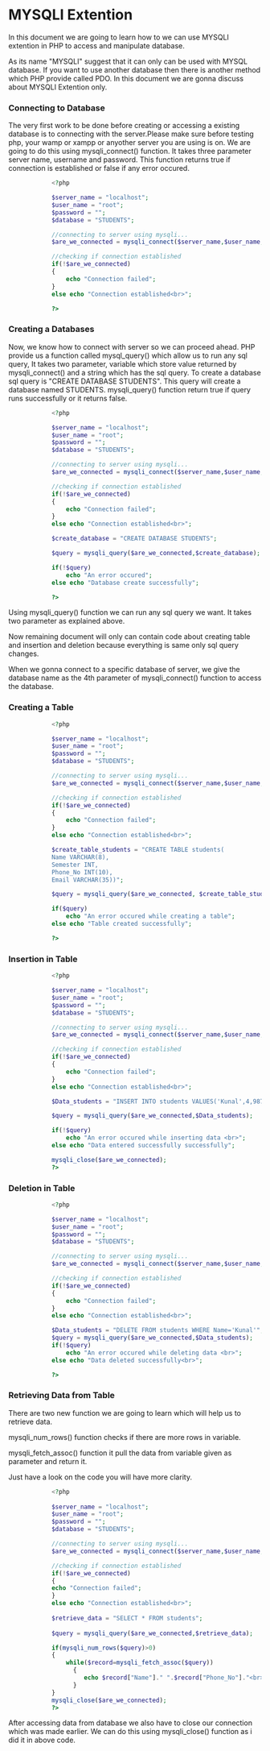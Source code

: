 # **MYSQLI Extention**

In this document we are going to learn how to we can use MYSQLI extention in PHP to access and manipulate database.

As its name "MYSQLI" suggest that it can only can be used with MYSQL database. If you want to use another database then there is another method which PHP provide called PDO. In this document we are gonna discuss about MYSQLI Extention only.

### Connecting to Database

The very first work to be done before creating or accessing a existing database is to connecting with the server.Please make sure before testing php, your wamp or xampp or anyother server you are using is on. We are going to do this using mysqli_connect() function. It takes three parameter server name, username and password. This function returns true if connection is established or false if any error occured.

```php
			<?php

			$server_name = "localhost";
			$user_name = "root";
			$password = "";
			$database = "STUDENTS";

			//connecting to server using mysqli...
			$are_we_connected = mysqli_connect($server_name,$user_name,$password);

			//checking if connection established
			if(!$are_we_connected)
			{
				echo "Connection failed";
			}
			else echo "Connection established<br>";

			?>
```

### Creating a Databases

Now, we know how to connect with server so we can proceed ahead. PHP provide us a function called mysql_query() which allow us to run any sql query, It takes two parameter, variable which store value returned by mysqli_connect() and a string which has the sql query. To create a database sql query is "CREATE DATABASE STUDENTS". This query will create a database named STUDENTS. mysqli_query() function return true if query runs successfully or it returns false.

```php
			<?php

			$server_name = "localhost";
			$user_name = "root";
			$password = "";
			$database = "STUDENTS";

			//connecting to server using mysqli...
			$are_we_connected = mysqli_connect($server_name,$user_name,$password);

			//checking if connection established
			if(!$are_we_connected)
			{
				echo "Connection failed";
			}
			else echo "Connection established<br>";

			$create_database = "CREATE DATABASE STUDENTS";

			$query = mysqli_query($are_we_connected,$create_database);

			if(!$query)
				echo "An error occured";
			else echo "Database create successfully";

			?>
```

Using mysqli_query() function we can run any sql query we want. It takes two parameter as explained above.

Now remaining document will only can contain code about creating table and insertion and deletion because everything is same only sql query changes.

When we gonna connect to a specific database of server, we give the database name as the 4th parameter of mysqli_connect() function to access the database.

### Creating a Table
```php
			<?php

			$server_name = "localhost";
			$user_name = "root";
			$password = "";
			$database = "STUDENTS";

			//connecting to server using mysqli...
			$are_we_connected = mysqli_connect($server_name,$user_name,$password,$database);

			//checking if connection established
			if(!$are_we_connected)
			{
				echo "Connection failed";
			}
			else echo "Connection established<br>";

			$create_table_students = "CREATE TABLE students(
			Name VARCHAR(8),
			Semester INT,
			Phone_No INT(10),
			Email VARCHAR(35))";

			$query = mysqli_query($are_we_connected, $create_table_students);

			if($query)
				echo "An error occured while creating a table";
			else echo "Table created successfully";

			?>
```

### Insertion in Table

```php
			<?php

			$server_name = "localhost";
			$user_name = "root";
			$password = "";
			$database = "STUDENTS";

			//connecting to server using mysqli...
			$are_we_connected = mysqli_connect($server_name,$user_name,$password,$database);

			//checking if connection established
			if(!$are_we_connected)
			{
				echo "Connection failed";
			}
			else echo "Connection established<br>";

			$Data_students = "INSERT INTO students VALUES('Kunal',4,987654321,'kunal@gmail.com')";

			$query = mysqli_query($are_we_connected,$Data_students);

			if(!$query)
				echo "An error occured while inserting data <br>";
			else echo "Data entered successfully successfully";

			mysqli_close($are_we_connected);
			?>


```

### Deletion in Table

```php
			<?php

			$server_name = "localhost";
			$user_name = "root";
			$password = "";
			$database = "STUDENTS";

			//connecting to server using mysqli...
			$are_we_connected = mysqli_connect($server_name,$user_name,$password,$database);

			//checking if connection established
			if(!$are_we_connected)
			{
				echo "Connection failed";
			}
			else echo "Connection established<br>";

			$Data_students = "DELETE FROM students WHERE Name='Kunal'";
			$query = mysqli_query($are_we_connected,$Data_students);
			if(!$query)
				echo "An error occured while deleting data <br>";
			else echo "Data deleted successfully<br>";

			?>
```

### Retrieving Data from Table

There are two new function we are going to learn which will help us to retrieve data.

mysqli_num_rows() function checks if there are more rows in variable.

mysqli_fetch_assoc() function it pull the data from variable given as parameter and return it.

Just have a look on the code you will have more clarity.
```php
			<?php
				
			$server_name = "localhost";
			$user_name = "root";
			$password = "";
			$database = "STUDENTS";

			//connecting to server using mysqli...
			$are_we_connected = mysqli_connect($server_name,$user_name,$password,$database);

			//checking if connection established
			if(!$are_we_connected)
			{
			echo "Connection failed";
			}
			else echo "Connection established<br>";
						
			$retrieve_data = "SELECT * FROM students";
					
			$query = mysqli_query($are_we_connected,$retrieve_data);

			if(mysqli_num_rows($query)>0)
			{
			    while($record=mysqli_fetch_assoc($query))
				  {
				     echo $record["Name"]." ".$record["Phone_No"]."<br>";
				  }
			}	
			mysqli_close($are_we_connected);
			?>
```
After accessing data from database we also have to close our connection which was made earlier. We can do this using mysqli_close() function as i did it in above code.
